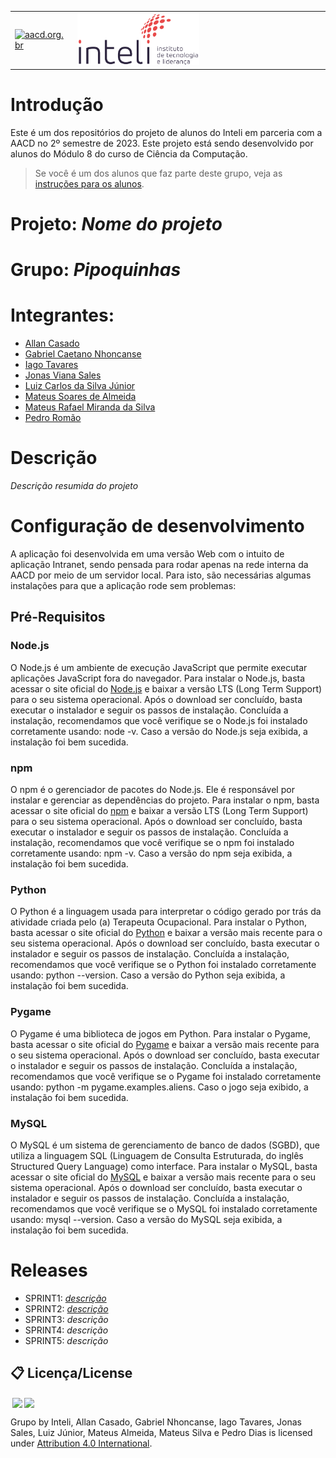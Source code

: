 <table>
<tr>
<td>
<a href= "https://aacd.org.br/"><img src="https://aacd.org.br/wp-content/uploads/2019/10/logo-footer.jpg" alt="aacd.org.br" border="0" width="60%"></a>
</td>
<td><a href= "https://www.inteli.edu.br/"><img src="./inteli-logo.png" alt="Inteli - Instituto de Tecnologia e Liderança" border="0" width="50%"></a>
</td>
</tr>
</table>

# Introdução

Este é um dos repositórios do projeto de alunos do Inteli em parceria com a AACD no 2º semestre de 2023. Este projeto está sendo desenvolvido por alunos do Módulo 8 do curso de Ciência da Computação.

> Se você é um dos alunos que faz parte deste grupo, veja as [instruções para os alunos](./instrucoes_para_alunos/LEIAME_aluno.md).

# Projeto: *Nome do projeto*

# Grupo: *Pipoquinhas*

# Integrantes:

* [Allan Casado](https://www.linkedin.com/in/allan-casado-6339a9177/)
* [Gabriel Caetano Nhoncanse](https://www.linkedin.com/in/gabrielnhoncanse/)
* [Iago Tavares](https://www.linkedin.com/in/iago-tavares-b10244149/)
* [Jonas Viana Sales](https://www.linkedin.com/in/jonas-viana-sales/)
* [Luiz Carlos da Silva Júnior](https://www.linkedin.com/in/luizcarlospsj20/)
* [Mateus Soares de Almeida](https://www.linkedin.com/in/mateussda/)
* [Mateus Rafael Miranda da Silva](https://www.linkedin.com/in/mateus-rmiranda/)
* [Pedro Romão](https://www.linkedin.com/in/pedro-romão-734b4920a/)

# Descrição

*Descrição resumida do projeto*

# Configuração de desenvolvimento

A aplicação foi desenvolvida em uma versão Web com o intuito de aplicação Intranet, sendo pensada para rodar apenas na rede interna da AACD por meio de um servidor local. Para isto, são necessárias algumas instalações para que a aplicação rode sem problemas:

## Pré-Requisitos
### Node.js
O Node.js é um ambiente de execução JavaScript que permite executar aplicações JavaScript fora do navegador. Para instalar o Node.js, basta acessar o site oficial do [Node.js](https://nodejs.org/en/) e baixar a versão LTS (Long Term Support) para o seu sistema operacional. Após o download ser concluído, basta executar o instalador e seguir os passos de instalação.
Concluída a instalação, recomendamos que você verifique se o Node.js foi instalado corretamente usando: node -v. Caso a versão do Node.js seja exibida, a instalação foi bem sucedida.

### npm
O npm é o gerenciador de pacotes do Node.js. Ele é responsável por instalar e gerenciar as dependências do projeto. Para instalar o npm, basta acessar o site oficial do [npm](https://www.npmjs.com/get-npm) e baixar a versão LTS (Long Term Support) para o seu sistema operacional. Após o download ser concluído, basta executar o instalador e seguir os passos de instalação.
Concluída a instalação, recomendamos que você verifique se o npm foi instalado corretamente usando: npm -v. Caso a versão do npm seja exibida, a instalação foi bem sucedida.

### Python
O Python é a linguagem usada para interpretar o código gerado por trás da atividade criada pelo (a) Terapeuta Ocupacional. Para instalar o Python, basta acessar o site oficial do [Python](https://www.python.org/downloads/) e baixar a versão mais recente para o seu sistema operacional. Após o download ser concluído, basta executar o instalador e seguir os passos de instalação.
Concluída a instalação, recomendamos que você verifique se o Python foi instalado corretamente usando: python --version. Caso a versão do Python seja exibida, a instalação foi bem sucedida.

### Pygame
O Pygame é uma biblioteca de jogos em Python. Para instalar o Pygame, basta acessar o site oficial do [Pygame](https://www.pygame.org/wiki/GettingStarted) e baixar a versão mais recente para o seu sistema operacional. Após o download ser concluído, basta executar o instalador e seguir os passos de instalação.
Concluída a instalação, recomendamos que você verifique se o Pygame foi instalado corretamente usando: python -m pygame.examples.aliens. Caso o jogo seja exibido, a instalação foi bem sucedida.

### MySQL
O MySQL é um sistema de gerenciamento de banco de dados (SGBD), que utiliza a linguagem SQL (Linguagem de Consulta Estruturada, do inglês Structured Query Language) como interface. Para instalar o MySQL, basta acessar o site oficial do [MySQL](https://www.mysql.com/downloads/) e baixar a versão mais recente para o seu sistema operacional. Após o download ser concluído, basta executar o instalador e seguir os passos de instalação.
Concluída a instalação, recomendamos que você verifique se o MySQL foi instalado corretamente usando: mysql --version. Caso a versão do MySQL seja exibida, a instalação foi bem sucedida.

### 

# Releases

* SPRINT1: *[descrição](https://github.com/2023M8T1Inteli/grupo1/releases/tag/Sprint1)*
* SPRINT2: *[descrição](https://github.com/2023M8T1Inteli/grupo1/releases/tag/Sprint2)*
* SPRINT3: *descrição*
* SPRINT4: *descrição*
* SPRINT5: *descrição*

## 📋 Licença/License

<img style="height:22px!important;margin-left:3px;vertical-align:text-bottom;" src="https://mirrors.creativecommons.org/presskit/icons/cc.svg?ref=chooser-v1"><img style="height:22px!important;margin-left:3px;vertical-align:text-bottom;" src="https://mirrors.creativecommons.org/presskit/icons/by.svg?ref=chooser-v1"><p xmlns:cc="http://creativecommons.org/ns#" xmlns:dct="http://purl.org/dc/terms/">

<a property="dct:title" rel="cc:attributionURL">Grupo</a> by <a rel="cc:attributionURL dct:creator" property="cc:attributionName">Inteli, Allan Casado, Gabriel Nhoncanse, Iago Tavares, Jonas Sales, Luiz Júnior, Mateus Almeida, Mateus Silva e Pedro Dias </a> is licensed under <a href="https://creativecommons.org/licenses/by/4.0/?ref=chooser-v1" rel="license noopener noreferrer" style="display:inline-block;">Attribution 4.0 International</a>.</p>
